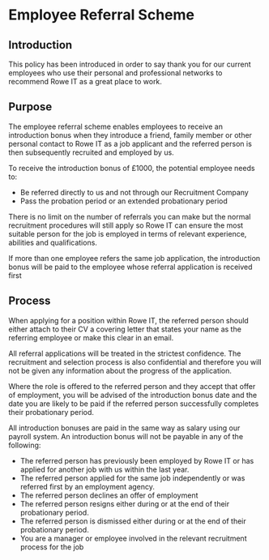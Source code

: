 # Employee Referral Scheme

## Introduction 

This policy has been introduced in order to say thank you for our current employees who use their personal and professional networks to recommend Rowe IT as a great place to work.

## Purpose 

The employee referral scheme enables employees to receive an introduction bonus when they introduce a friend, family member or other personal contact to Rowe IT as a job applicant and the referred person is then subsequently recruited and employed by us. 

To receive the introduction bonus of £1000, the potential employee needs to: 

- Be referred directly to us and not through our Recruitment Company 
- Pass the probation period or an extended probationary period 

There is no limit on the number of referrals you can make but the normal recruitment procedures will still apply so Rowe IT can ensure the most suitable person for the job is employed in terms of relevant experience, abilities and qualifications. 

If more than one employee refers the same job application, the introduction bonus will be paid to the employee whose referral application is received first 

## Process 

When applying for a position within Rowe IT, the referred person should either attach to their CV a covering letter that states your name as the referring employee or make this clear in an email. 

All referral applications will be treated in the strictest confidence. The recruitment and selection process is also confidential and therefore you will not be given any information about the progress of the application. 

Where the role is offered to the referred person and they accept that offer of employment, you will be advised of the introduction bonus date and the date you are likely to be paid if the referred person successfully completes their probationary period.  

All introduction bonuses are paid in the same way as salary using our payroll system. An introduction bonus will not be payable in any of the following: 

- The referred person has previously been employed by Rowe IT or has applied for another job with us within the last year. 
- The referred person applied for the same job independently or was referred first by an employment agency. 
- The referred person declines an offer of employment 
- The referred person resigns either during or at the end of their probationary period. 
- The referred person is dismissed either during or at the end of their probationary period. 
- You are a manager or employee involved in the relevant recruitment process for the job 

